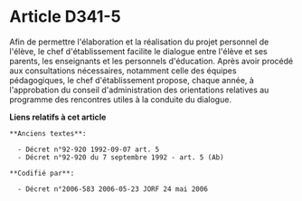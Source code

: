 # Article D341-5

Afin de permettre l'élaboration et la réalisation du projet personnel de l'élève, le chef d'établissement facilite le
dialogue entre l'élève et ses parents, les enseignants et les personnels d'éducation. Après avoir procédé aux consultations
nécessaires, notamment celle des équipes pédagogiques, le chef d'établissement propose, chaque année, à l'approbation du
conseil d'administration des orientations relatives au programme des rencontres utiles à la conduite du dialogue.

**Liens relatifs à cet article**

	**Anciens textes**:

	  - Décret n°92-920 1992-09-07 art. 5
	  - Décret n°92-920 du 7 septembre 1992 - art. 5 (Ab)

	**Codifié par**:

	  - Décret n°2006-583 2006-05-23 JORF 24 mai 2006
